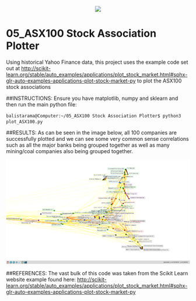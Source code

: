 <div align="center">
  <img src="https://www.asxonline.com/marketinfo/images/top_asx_logo.gif"><br>
</div>

# 05_ASX100 Stock Association Plotter
Using historical Yahoo Finance data, this project uses the example code set out
at http://scikit-learn.org/stable/auto_examples/applications/plot_stock_market.html#sphx-glr-auto-examples-applications-plot-stock-market-py
to plot the ASX100 stock associations

##INSTRUCTIONS:
Ensure you have matplotlib, numpy and sklearn and then run the main python file:
```
balistarama@Computer:~/05_ASX100 Stock Association Plotter$ python3 plot_ASX100.py
```

##RESULTS:
As can be seen in the image below, all 100 companies are successfully plotted and we
can see some very common sense correlations such as all the major banks being grouped 
together as well as many mining/coal companies also being grouped together.

<div align="center">
  <img src="https://raw.githubusercontent.com/Balistarama/05_ASX100-Stock-Association-Plotter/master/images/ASX100.png"><br>
</div>

##REFERENCES:
The vast bulk of this code was taken from the Scikit Learn website example found here:
http://scikit-learn.org/stable/auto_examples/applications/plot_stock_market.html#sphx-glr-auto-examples-applications-plot-stock-market-py
